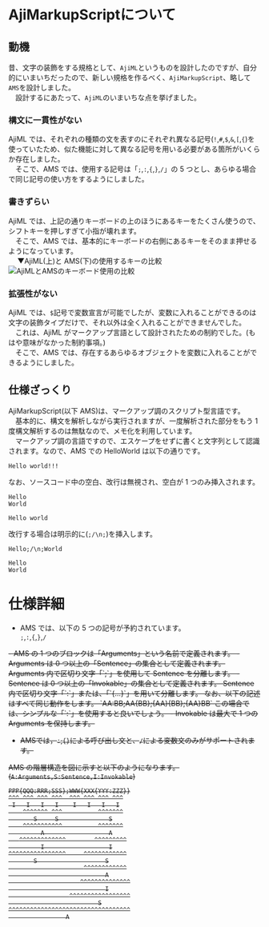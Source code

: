 # AjiMarkupScriptについて
## 動機

昔、文字の装飾をする規格として、`AjiML`というものを設計したのですが、自分的にいまいちだったので、新しい規格を作るべく、`AjiMarkupScript`、略して`AMS`を設計しました。  
　設計するにあたって、`AjiML`のいまいちな点を挙げました。

### 構文に一貫性がない

AjiML では、それぞれの種類の文を表すのにそれぞれ異なる記号(`!`,`#`,`$`,`&`,`[`,`{`)を使っていたため、似た機能に対して異なる記号を用いる必要がある箇所がいくらか存在しました。  
　そこで、AMS では、使用する記号は「`;`,`:`,`{`,`}`,`/`」の 5 つとし、あらゆる場合で同じ記号の使い方をするようにしました。

### 書きずらい

AjiML では、上記の通りキーボードの上のほうにあるキーをたくさん使うので、シフトキーを押しすぎて小指が壊れます。  
　そこで、AMS では、基本的にキーボードの右側にあるキーをそのまま押せるようになっています。  
　 ▼AjiML(上)と AMS(下)の使用するキーの比較
![AjiMLとAMSのキーボード使用の比較](https://drive.google.com/uc?id=11HJ5tAQp85_wojD1zCN70C_uB5qMrnvv "上：AjiML、下：AMS")

### 拡張性がない

AjiML では、`$`記号で変数宣言が可能でしたが、変数に入れることができるのは文字の装飾タイプだけで、それ以外は全く入れることができませんでした。  
　これは、AjiML がマークアップ言語として設計されたための制約でした。(もはや意味がなかった制約事項。)  
　そこで、AMS では、存在するあらゆるオブジェクトを変数に入れることができるようにしました。

## 仕様ざっくり

AjiMarkupScript(以下 AMS)は、マークアップ調のスクリプト型言語です。  
　基本的に、構文を解析しながら実行されますが、一度解析された部分をもう 1 度構文解析するのは無駄なので、メモ化を利用しています。  
　マークアップ調の言語ですので、エスケープをせずに書くと文字列として認識されます。なので、AMS での HelloWorld は以下の通りです。

```:helloworld.ams
Hello world!!!
```

なお、ソースコード中の空白、改行は無視され、空白が 1 つのみ挿入されます。

```:ignorebreaking.ams
Hello
World
```

```:実行結果
Hello world
```

改行する場合は明示的に(`;/\n;`)を挿入します。

```:breakingexplicitly.ams
Hello;/\n;World
```

```:実行結果
Hello
World
```

# 仕様詳細

-   AMS では、以下の 5 つの記号が予約されています。  
    `;`,`:`,`{`,`}`,`/`
<del>
-   AMS の 1 つのブロックは「Arguments」という名前で定義されます。
-   Arguments は 0 つ以上の「Sentence」の集合として定義されます。  
    Arguments 内で区切り文字「`;`」を使用して Sentence を分離します。
-   Sentence は 0 つ以上の「Invokable」の集合として定義されます。  
     Sentence 内で区切り文字「`:`」または、「`{...}`」を用いて分離します。  
    なお、以下の記述はすべて同じ動作をします。  
    `AA:BB;AA{BB};{AA}{BB};{AA}BB`  
    この場合では、シンプルな「`:`」を使用すると良いでしょう。
-   Invokable は最大で 1 つの Arguments を保持します。

-   AMSでは，`:`,`{}`による呼び出し文と、`/`による変数文のみがサポートされます。

AMS の階層構造を図に示すと以下のようになります。
(`A:Arguments,S:Sentence,I:Invokable`)

```:AMSの階層構造
PPP{QQQ:RRR;SSS};WWW{XXX{YYY:ZZZ}}
^^^ ^^^ ^^^ ^^^  ^^^ ^^^ ^^^ ^^^
 I   I   I   I    I   I   I   I
    ^^^^^^^ ^^^          ^^^^^^^
       S     S              S
    ^^^^^^^^^^^          ^^^^^^^
         A                  A
   ^^^^^^^^^^^^^        ^^^^^^^^^
         I                  I
^^^^^^^^^^^^^^^^     ^^^^^^^^^^^^
       S                   S
                     ^^^^^^^^^^^^
                           A
                    ^^^^^^^^^^^^^^
                           I
                 ^^^^^^^^^^^^^^^^^
                         S
^^^^^^^^^^^^^^^^^^^^^^^^^^^^^^^^^^
                A
```
</del>
